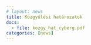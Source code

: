 ```yaml
---
# layout: news
title: Közgyűlési határozatok
docs:
  - file: kozgy_hat_cyberg.pdf 
categories: [news]
---
```

